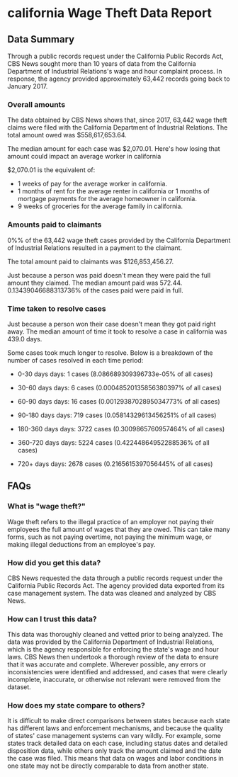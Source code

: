 # california Wage Theft Data Report

## Data Summary

Through a public records request under the California Public Records Act, CBS News sought more than 10 years of data from the California Department of Industrial Relations's wage and hour complaint process. In response, the agency provided approximately 63,442 records going back to January 2017.



### Overall amounts

The data obtained by CBS News shows that, since 2017, 63,442 wage theft claims were filed with the California Department of Industrial Relations. The total amount owed was $558,617,653.64.

The median amount for each case was $2,070.01. Here's how losing that amount could impact an average worker in california

$2,070.01 is the equivalent of: 
* 1 weeks of pay for the average worker in california.
* 1 months of rent for the average renter in california or 1 months of mortgage payments for the average homeowner in california.
* 9 weeks of groceries for the average family in california.

### Amounts paid to claimants

0%% of the 63,442 wage theft cases provided by the California Department of Industrial Relations resulted in a payment to the claimant. 

The total amount paid to claimants was $126,853,456.27.

Just because a person was paid doesn't mean they were paid the full amount they claimed. The median amount paid was 572.44. 0.13439046688313736% of the cases paid were paid in full.


### Time taken to resolve cases

Just because a person won their case doesn't mean they got paid right away. The median amount of time it took to resolve a case in california was 439.0 days.

Some cases took much longer to resolve. Below is a breakdown of the number of cases resolved in each time period: 

* 0-30 days days: 1 cases (8.086689309396733e-05% of all cases)

* 30-60 days days: 6 cases (0.00048520135856380397% of all cases)

* 60-90 days days: 16 cases (0.0012938702895034773% of all cases)

* 90-180 days days: 719 cases (0.05814329613456251% of all cases)

* 180-360 days days: 3722 cases (0.3009865760957464% of all cases)

* 360-720 days days: 5224 cases (0.42244864952288536% of all cases)

* 720+ days days: 2678 cases (0.2165615397056445% of all cases)



## FAQs

### What is "wage theft?"

Wage theft refers to the illegal practice of an employer not paying their employees the full amount of wages that they are owed. This can take many forms, such as not paying overtime, not paying the minimum wage, or making illegal deductions from an employee's pay.

###  How did you get this data?

CBS News requested the data through a public records request under the California Public Records Act. The agency provided data exported from its case management system. The data was cleaned and analyzed by CBS News.

### How can I trust this data? 

This data was thoroughly cleaned and vetted prior to being analyzed. The data was provided by the California Department of Industrial Relations, which is the agency responsible for enforcing the state's wage and hour laws. CBS News then undertook a thorough review of the data to ensure that it was accurate and complete. Wherever possible, any errors or inconsistencies were identified and addressed, and cases that were clearly incomplete, inaccurate, or otherwise not relevant were removed from the dataset.

### How does my state compare to others? 

It is difficult to make direct comparisons between states because each state has different laws and enforcement mechanisms, and because the quality of states' case management systems can vary wildly. For example, some states track detailed data on each case, including status dates and detailed disposition data, while others only track the amount claimed and the date the case was filed. This means that data on wages and labor conditions in one state may not be directly comparable to data from another state.